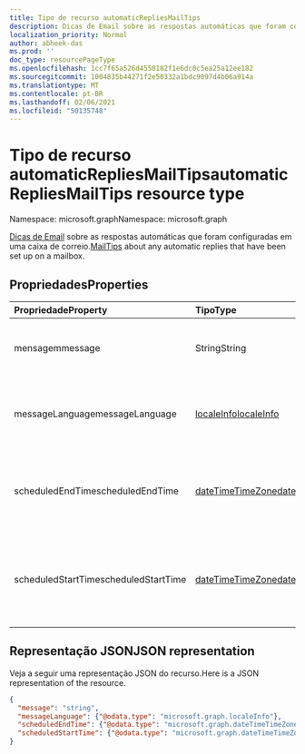 ```yaml
---
title: Tipo de recurso automaticRepliesMailTips
description: Dicas de Email sobre as respostas automáticas que foram configuradas em uma caixa de correio.
localization_priority: Normal
author: abheek-das
ms.prod: ''
doc_type: resourcePageType
ms.openlocfilehash: 1cc7f65a526d4550182f1e6dc0c5ea25a12ee182
ms.sourcegitcommit: 1004835b44271f2e50332a1bdc9097d4b06a914a
ms.translationtype: MT
ms.contentlocale: pt-BR
ms.lasthandoff: 02/06/2021
ms.locfileid: "50135748"
---
```

# <a name="automaticrepliesmailtips-resource-type"></a><span data-ttu-id="6f966-103">Tipo de recurso automaticRepliesMailTips</span><span class="sxs-lookup"><span data-stu-id="6f966-103">automaticRepliesMailTips resource type</span></span>

<span data-ttu-id="6f966-104">Namespace: microsoft.graph</span><span class="sxs-lookup"><span data-stu-id="6f966-104">Namespace: microsoft.graph</span></span>


<span data-ttu-id="6f966-105">[Dicas de Email](../resources/mailtips.md) sobre as respostas automáticas que foram configuradas em uma caixa de correio.</span><span class="sxs-lookup"><span data-stu-id="6f966-105">[MailTips](../resources/mailtips.md) about any automatic replies that have been set up on a mailbox.</span></span>

## <a name="properties"></a><span data-ttu-id="6f966-106">Propriedades</span><span class="sxs-lookup"><span data-stu-id="6f966-106">Properties</span></span>
| <span data-ttu-id="6f966-107">Propriedade</span><span class="sxs-lookup"><span data-stu-id="6f966-107">Property</span></span>     | <span data-ttu-id="6f966-108">Tipo</span><span class="sxs-lookup"><span data-stu-id="6f966-108">Type</span></span>   |<span data-ttu-id="6f966-109">Descrição</span><span class="sxs-lookup"><span data-stu-id="6f966-109">Description</span></span>|
|:-----|:-----|:-----|
| <span data-ttu-id="6f966-110">mensagem</span><span class="sxs-lookup"><span data-stu-id="6f966-110">message</span></span> | <span data-ttu-id="6f966-111">String</span><span class="sxs-lookup"><span data-stu-id="6f966-111">String</span></span> | <span data-ttu-id="6f966-112">A mensagem de resposta automática.</span><span class="sxs-lookup"><span data-stu-id="6f966-112">The automatic reply message.</span></span> |
| <span data-ttu-id="6f966-113">messageLanguage</span><span class="sxs-lookup"><span data-stu-id="6f966-113">messageLanguage</span></span> | [<span data-ttu-id="6f966-114">localeInfo</span><span class="sxs-lookup"><span data-stu-id="6f966-114">localeInfo</span></span>](../resources/localeinfo.md) | <span data-ttu-id="6f966-115">O idioma em que a mensagem de resposta automática está.</span><span class="sxs-lookup"><span data-stu-id="6f966-115">The language that the automatic reply message is in.</span></span> |
| <span data-ttu-id="6f966-116">scheduledEndTime</span><span class="sxs-lookup"><span data-stu-id="6f966-116">scheduledEndTime</span></span> | [<span data-ttu-id="6f966-117">dateTimeTimeZone</span><span class="sxs-lookup"><span data-stu-id="6f966-117">dateTimeTimeZone</span></span>](../resources/datetimetimezone.md) | <span data-ttu-id="6f966-118">A data e a hora em que as respostas automáticas são definidas para terminar.</span><span class="sxs-lookup"><span data-stu-id="6f966-118">The date and time that automatic replies are set to end.</span></span> |
| <span data-ttu-id="6f966-119">scheduledStartTime</span><span class="sxs-lookup"><span data-stu-id="6f966-119">scheduledStartTime</span></span> | [<span data-ttu-id="6f966-120">dateTimeTimeZone</span><span class="sxs-lookup"><span data-stu-id="6f966-120">dateTimeTimeZone</span></span>](../resources/datetimetimezone.md) | <span data-ttu-id="6f966-121">A data e a hora em que as respostas automáticas são definidas para começar.</span><span class="sxs-lookup"><span data-stu-id="6f966-121">The date and time that automatic replies are set to begin.</span></span> |

## <a name="json-representation"></a><span data-ttu-id="6f966-122">Representação JSON</span><span class="sxs-lookup"><span data-stu-id="6f966-122">JSON representation</span></span>

<span data-ttu-id="6f966-123">Veja a seguir uma representação JSON do recurso.</span><span class="sxs-lookup"><span data-stu-id="6f966-123">Here is a JSON representation of the resource.</span></span>

<!-- {
  "blockType": "resource",
  "optionalProperties": [
    "messageLanguage",
    "scheduledEndTime",
    "scheduledStartTime"
  ],
  "@odata.type": "microsoft.graph.automaticRepliesMailTips"
}-->

```json
{
  "message": "string",
  "messageLanguage": {"@odata.type": "microsoft.graph.localeInfo"},
  "scheduledEndTime": {"@odata.type": "microsoft.graph.dateTimeTimeZone"},
  "scheduledStartTime": {"@odata.type": "microsoft.graph.dateTimeTimeZone"}
}

```

<!-- uuid: 8fcb5dbc-d5aa-4681-8e31-b001d5168d79
2015-10-25 14:57:30 UTC -->
<!-- {
  "type": "#page.annotation",
  "description": "automaticRepliesMailTips resource",
  "keywords": "",
  "section": "documentation",
  "tocPath": ""
}-->

